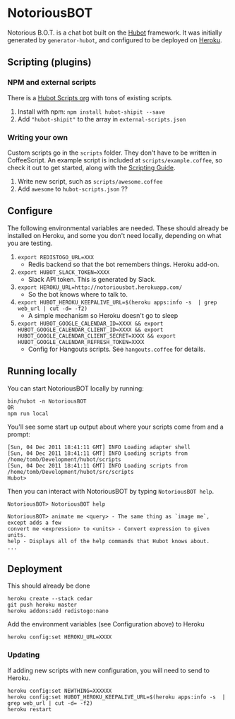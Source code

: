 # NotoriousBOT

Notorious B.O.T. is a chat bot built on the [Hubot](https://hubot.github.com/hubot) framework. It was initially generated by `generator-hubot`, and configured to be deployed on [Heroku](http://heroku.com/).

## Scripting (plugins)

### NPM and external scripts

There is a [Hubot Scripts org](https://github.com/hubot-scripts) with tons of existing scripts.

1. Install with npm: `npm install hubot-shipit --save`
1. Add `"hubot-shipit"` to the array in `external-scripts.json`

### Writing your own

Custom scripts go in the `scripts` folder.  They don't have to be written in CoffeeScript.  An example script is included at `scripts/example.coffee`, so check it out to get started, along with the [Scripting Guide](https://github.com/github/hubot/blob/master/docs/scripting.md).

1. Write new script, such as `scripts/awesome.coffee`
1. Add `awesome` to `hubot-scripts.json` ??

## Configure

The following environmental variables are needed.  These should already be installed on Heroku, and some you don't need locally, depending on what you are testing.

1. `export REDISTOGO_URL=XXX`
    * Redis backend so that the bot remembers things.  Heroku add-on.
1. `export HUBOT_SLACK_TOKEN=XXXX`
    * Slack API token.  This is generated by Slack.
1. `export HEROKU_URL=http://notoriousbot.herokuapp.com/`
    * So the bot knows where to talk to.
1. `export HUBOT_HEROKU_KEEPALIVE_URL=$(heroku apps:info -s  | grep web_url | cut -d= -f2)`
    * A simple mechanism so Heroku doesn't go to sleep
1. `export HUBOT_GOOGLE_CALENDAR_ID=XXXX && export HUBOT_GOOGLE_CALENDAR_CLIENT_ID=XXXX && export HUBOT_GOOGLE_CALENDAR_CLIENT_SECRET=XXXX && export HUBOT_GOOGLE_CALENDAR_REFRESH_TOKEN=XXXX`
    * Config for Hangouts scripts.  See `hangouts.coffee` for details.


## Running locally

You can start NotoriousBOT locally by running:

    bin/hubot -n NotoriousBOT
    OR
    npm run local

You'll see some start up output about where your scripts come from and a
prompt:

    [Sun, 04 Dec 2011 18:41:11 GMT] INFO Loading adapter shell
    [Sun, 04 Dec 2011 18:41:11 GMT] INFO Loading scripts from /home/tomb/Development/hubot/scripts
    [Sun, 04 Dec 2011 18:41:11 GMT] INFO Loading scripts from /home/tomb/Development/hubot/src/scripts
    Hubot>

Then you can interact with NotoriousBOT by typing `NotoriousBOT help`.

    NotoriousBOT> NotoriousBOT help

    NotoriousBOT> animate me <query> - The same thing as `image me`, except adds a few
    convert me <expression> to <units> - Convert expression to given units.
    help - Displays all of the help commands that Hubot knows about.
    ...

## Deployment

This should already be done

    heroku create --stack cedar
    git push heroku master
    heroku addons:add redistogo:nano

Add the environment variables (see Configuration above) to Heroku

    heroku config:set HEROKU_URL=XXXX

### Updating

If adding new scripts with new configuration, you will need to send to Heroku.

    heroku config:set NEWTHING=XXXXXX
    heroku config:set HUBOT_HEROKU_KEEPALIVE_URL=$(heroku apps:info -s  | grep web_url | cut -d= -f2)
    heroku restart

